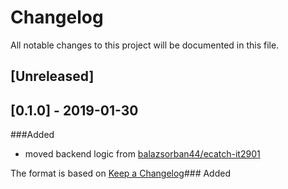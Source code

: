 # Changelog
All notable changes to this project will be documented in this file.

## [Unreleased]

## [0.1.0] - 2019-01-30
###Added
- moved backend logic from [balazsorban44/ecatch-it2901](https://github.com/balazsorban44/ecatch-it2901)


The format is based on [Keep a Changelog](https://keepachangelog.com/en/1.0.0/)### Added